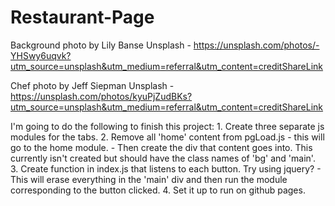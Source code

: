 # Restaurant-Page

Background photo by Lily Banse Unsplash - https://unsplash.com/photos/-YHSwy6uqvk?utm_source=unsplash&utm_medium=referral&utm_content=creditShareLink

Chef photo by Jeff Siepman Unsplash - 
https://unsplash.com/photos/kyuPjZudBKs?utm_source=unsplash&utm_medium=referral&utm_content=creditShareLink
  

I'm going to do the following to finish this project: 
    1. Create three separate js modules for the tabs. 
    2. Remove all 'home' content from pgLoad.js - this will go to the home module. 
        - Then create the div that content goes into. This currently isn't created but should have the class names of 'bg' and 'main'. 
    3. Create function in index.js that listens to each button. Try using jquery? 
        - This will erase everything in the 'main' div and then run the module corresponding to the button clicked. 
    4. Set it up to run on github pages. 